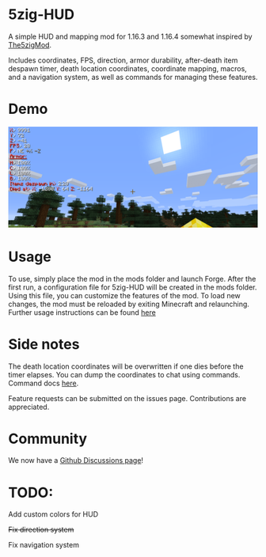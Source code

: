 # 5zig-HUD
A simple HUD and mapping mod for 1.16.3 and 1.16.4 somewhat inspired by [The5zigMod](https://github.com/5zig-reborn/The-5zig-Mod).

Includes coordinates, FPS, direction, armor durability, after-death item despawn timer, death location coordinates, coordinate mapping, macros, and a navigation system, as well as commands for managing these features.

# Demo
![HUD Demo](https://github.com/varun-dhar/5zig-HUD/raw/main/demo.png)

# Usage
To use, simply place the mod in the mods folder and launch Forge. After the first run, a configuration file for 5zig-HUD will be created in the mods folder. Using this file, you can customize the features of the mod. To load new changes, the mod must be reloaded by exiting Minecraft and relaunching. Further usage instructions can be found [here](https://github.com/varun-dhar/5zig-HUD/wiki)

# Side notes
The death location coordinates will be overwritten if one dies before the timer elapses. You can dump the coordinates to chat using commands. Command docs [here](https://github.com/varun-dhar/5zig-HUD/wiki).  

Feature requests can be submitted on the issues page.
Contributions are appreciated.

# Community
We now have a [Github Discussions page](https://github.com/varun-dhar/5zig-HUD/discussions)!

# TODO:
Add custom colors for HUD

~~Fix direction system~~

Fix navigation system
